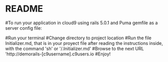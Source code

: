 # README

#To run your application in cloud9 using rails 5.0.1 and Puma gemfile as a server config file:

#Run your terminal 
#Change directory to project location
#Run the file Initializer.md, that is in your proyect file after reading the instructions inside, with the command 'sh' or '/.Initializer.md'
#Browse to the next URL 'http://demorails-[c9username].c9users.io
#Enjoy!

